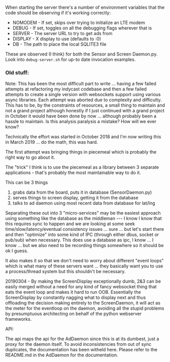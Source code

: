 
When starting the server there's a number of environment variables that the code should be observing if it's working correctly:

  * NOMODEM - If set, skips over trying to initialize an LTE modem
  * DEBUG - If set, toggles on all the debugging flags wherever that is
  * SERVER - The server URL to try to get ads from
  * DISPLAY - X display to use (defaults to :0)
  * DB - The path to place the local SQLITE3 file

These are observed (I think) for both the Sensor and Screen Daemon.py. Look into `debug-server.sh` for up-to date invocation examples.

### Old stuff:
Note: This has been the most difficult part to write ... having a few failed attempts at refactoring my indycast codebase and then
  a few failed attempts to create a single version with websockets support using various async libraries. Each attempt was aborted due to complexity and difficulty. This has to be, by the constraints of resources, a small thing to maintain and not a grand project although honestly if I just continued with a grand project in October it would have been done by now ... although probably been a hassle to maintain. Is this analysis paralysis a mistake? How will we ever know?
  
Technically the effort was started in October 2018 and I'm now writing this in March 2019 ... do the math, this was hard.

The first attempt was bringing things in piecemeal which is probably the right way to go about it.

The "trick" I think is to use the piecemeal as a library between 3 separate applications - that's probably the most maintainable way to do it.

This can be 3 things

  1. grabs data from the board, puts it in database (SensorDaemon.py)
  2. serves things to screen display, getting it from the database
  3. talks to ad daemon using most recent data from database for lat/lng

Separating these out into 3 "micro-services" may be the easiest approach using something like the database as the middleman --- I know I know that this requires sync to happen and we are looking at some seek time/slow/latency/eventual consistency issues ... sure ... but let's start there and then "optimize" into some kind of IPC (through either dbus, socket or pub/sub) when necessary.  This does use a database as ipc, I know ... I know ... but we also need to be recording things somewhere so it should be ok I guess.

It also makes it so that we don't need to worry about different "event loops" which is what many of these servers want ... they basically want you to use a process/thread system but this shouldn't be necessary.

20190304 - By making the ScreenDisplay exceptionally dumb, 2&3 can be easily merged without a need for any kind of fancy websocket thing that eats the event loop and makes it hard to run OOB. Essentially the ScreenDisplay by constantly nagging what to display next and thus offloading the decision making entirely to the ScreenDaemon, it will act as the meter for the eventloop on the daemon, avoiding all the stupid problems by presumptuous architecting on behalf of the python webserver frameworks.

API:

The api maps the api for the AdDaemon since this is at its dumbest, just a proxy for the daemon itself. To avoid inconsistencies from out of sync duplicates, the documentation has been witheld here. Please refer to the README.md in the AdDaemon for the documentation.

